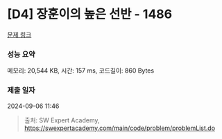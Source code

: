 # [D4] 장훈이의 높은 선반 - 1486 

[문제 링크](https://swexpertacademy.com/main/code/problem/problemDetail.do?contestProbId=AV2b7Yf6ABcBBASw) 

### 성능 요약

메모리: 20,544 KB, 시간: 157 ms, 코드길이: 860 Bytes

### 제출 일자

2024-09-06 11:46



> 출처: SW Expert Academy, https://swexpertacademy.com/main/code/problem/problemList.do